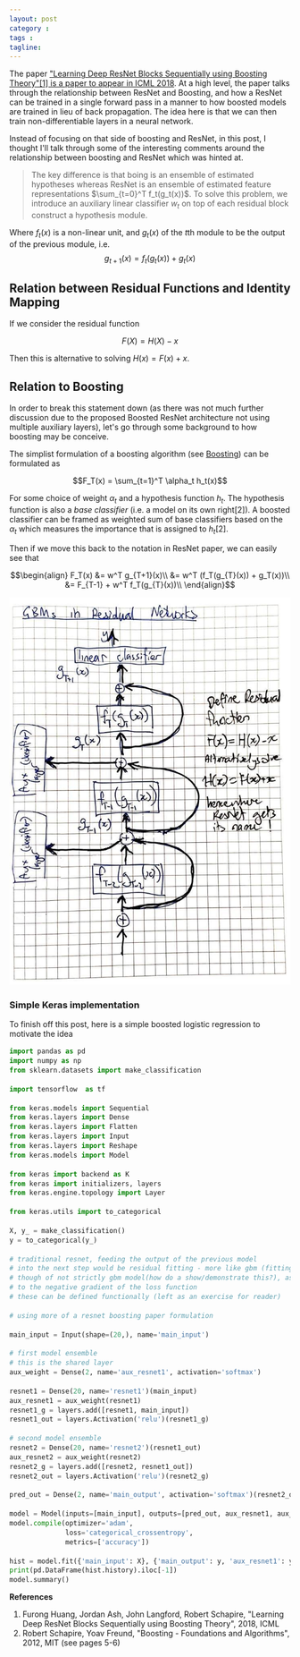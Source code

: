 ```yaml
---
layout: post
category : 
tags : 
tagline: 
---
```


The paper ["Learning Deep ResNet Blocks Sequentially using Boosting Theory"[1] is a paper to appear in ICML 2018](https://arxiv.org/abs/1706.04964). At a high level, the paper talks through the relationship between ResNet and Boosting, and how a ResNet can be trained in a single forward pass in a manner to how boosted models are trained in lieu of back propagation. The idea here is that we can then train non-differentiable layers in a neural network. 

Instead of focusing on that side of boosting and ResNet, in this post, I thought I'll talk through some of the interesting comments around the relationship between boosting and ResNet which was hinted at. 

>  The key difference is that boing is an ensemble of estimated hypotheses whereas ResNet is an ensemble of estimated feature representations $\sum_{t=0}^T f_t(g_t(x))$. To solve this problem, we introduce an auxiliary linear classifier $w_t$ on top of each residual block construct a hypothesis module. 

Where $f_t(x)$ is a non-linear unit, and $g_t(x)$ of the $t$th module to be the output of the previous module, i.e. $$g_{t+1}(x) = f_t(g_t(x)) + g_t(x)$$

## Relation between Residual Functions and Identity Mapping

If we consider the residual function

$$F(X) = H(X) - x$$

Then this is alternative to solving $H(x) = F(x) + x$. 

## Relation to Boosting

In order to break this statement down (as there was not much further discussion due to the proposed Boosted ResNet architecture not using multiple auxiliary layers), let's go through some background to how boosting may be conceive.

The simplist formulation of a boosting algorithm (see [Boosting](https://mitpress.mit.edu/books/boosting)) can be formulated as

$$F_T(x) = \sum_{t=1}^T \alpha_t h_t(x)$$

For some choice of weight $\alpha_t$ and a hypothesis function $h_t$. The hypothesis function is also a _base classifier_ (i.e. a model on its own right[2]). A boosted classifier can be framed as weighted sum of base classifiers based on the $\alpha_t$ which measures the importance that is assigned to $h_t$[2]. 

Then if we move this back to the notation in ResNet paper, we can easily see that

$$\begin{align}
F_T(x) &= w^T g_{T+1}(x)\\
&= w^T (f_T(g_{T}(x)) + g_T(x))\\
&= F_{T-1} + w^T f_T(g_{T}(x))\\
\end{align}$$

![rollup](/img/boost-resnet/resnet.jpg)

### Simple Keras implementation

To finish off this post, here is a simple boosted logistic regression to motivate the idea

```py
import pandas as pd
import numpy as np
from sklearn.datasets import make_classification

import tensorflow  as tf

from keras.models import Sequential
from keras.layers import Dense
from keras.layers import Flatten
from keras.layers import Input
from keras.layers import Reshape
from keras.models import Model

from keras import backend as K
from keras import initializers, layers
from keras.engine.topology import Layer

from keras.utils import to_categorical

X, y_ = make_classification()
y = to_categorical(y_)

# traditional resnet, feeding the output of the previous model
# into the next step would be residual fitting - more like gbm (fitting to residuals)
# though of not strictly gbm model(how do a show/demonstrate this?), as we're not computing hypothesis h_t 
# to the negative gradient of the loss function
# these can be defined functionally (left as an exercise for reader)

# using more of a resnet boosting paper formulation

main_input = Input(shape=(20,), name='main_input')

# first model ensemble
# this is the shared layer
aux_weight = Dense(2, name='aux_resnet1', activation='softmax')

resnet1 = Dense(20, name='resnet1')(main_input)
aux_resnet1 = aux_weight(resnet1)
resnet1_g = layers.add([resnet1, main_input])
resnet1_out = layers.Activation('relu')(resnet1_g)

# second model ensemble
resnet2 = Dense(20, name='resnet2')(resnet1_out)
aux_resnet2 = aux_weight(resnet2)
resnet2_g = layers.add([resnet2, resnet1_out])
resnet2_out = layers.Activation('relu')(resnet2_g)

pred_out = Dense(2, name='main_output', activation='softmax')(resnet2_out)

model = Model(inputs=[main_input], outputs=[pred_out, aux_resnet1, aux_resnet2])
model.compile(optimizer='adam', 
              loss='categorical_crossentropy',
              metrics=['accuracy'])

hist = model.fit({'main_input': X}, {'main_output': y, 'aux_resnet1': y, 'aux_resnet2': y}, epochs=1000, verbose=0)
print(pd.DataFrame(hist.history).iloc[-1])
model.summary()

```

**References**

1. Furong Huang, Jordan Ash, John Langford, Robert Schapire, "Learning Deep ResNet Blocks Sequentially using Boosting Theory", 2018, ICML
2. Robert Schapire, Yoav Freund, "Boosting - Foundations and Algorithms", 2012, MIT (see pages 5-6)
